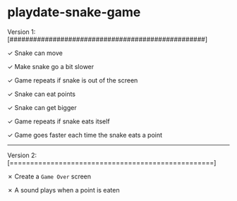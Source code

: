 # playdate-snake-game

Version 1: [##################################################]

✓ Snake can move

✓ Make snake go a bit slower

✓ Game repeats if snake is out of the screen

✓ Snake can eat points

✓ Snake can get bigger

✓ Game repeats if snake eats itself

✓ Game goes faster each time the snake eats a point

---

Version 2: [==================================================]

✗ Create a `Game Over` screen

✗ A sound plays when a point is eaten

